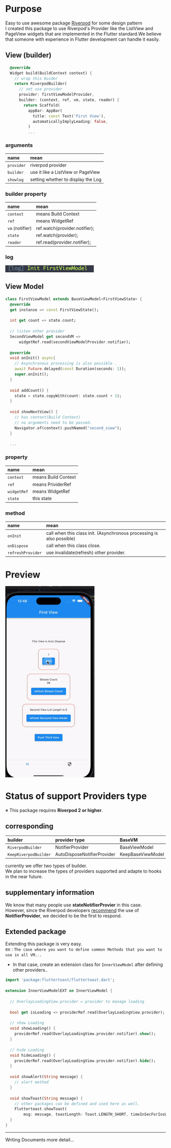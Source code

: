 <!--
This README describes the package. If you publish this package to pub.dev,
this README's contents appear on the landing page for your package.

For information about how to write a good package README, see the guide for
[writing package pages](https://dart.dev/guides/libraries/writing-package-pages).

For general information about developing packages, see the Dart guide for
[creating packages](https://dart.dev/guides/libraries/create-library-packages)
and the Flutter guide for
[developing packages and plugins](https://flutter.dev/developing-packages).
-->


# Purpose

Easy to use awesome package [Riverpod](https://pub.dev/packages/flutter_riverpod) for some design pattern  
I created this package to use Riverpod's Provider like the ListView and PageView widgets that are implemented in the Flutter standard.We believe that someone with experience in Flutter development can handle it easily.  


## View (builder)

``` dart
  @override
  Widget build(BuildContext context) {
    // wrap this buider 
    return RiverpodBuilder(
      // set use provider
      provider: firstViewModelProvider,
      builder: (context, ref, vm, state, reader) {
        return Scaffold(
          appBar: AppBar(
            title: const Text('First View'),
            automaticallyImplyLeading: false,
          )
          ...
```

### arguments

| name | mean |
| :--- | :--- |
|`provider`| riverpod provider |
|`builder`| use it like a ListView or PageView|
|`showlog`  |setting whether to display the Log |

### builder  property

| name | mean |
| :--- | :--- |
|`context`| means Build Context|
|`ref`| means WidgetRef|
|`vm` (notifier) |ref.watch(provider.notifier);|
|`state` |ref.watch(provider);|
|`reader` |ref.read(provider.notifier);|

### log
![log_image](README_images/log_image.png)



## View Model

``` dart
class FirstViewModel extends BaseViewModel<FirstViewState> {
  @override
  get instanse => const FirstViewState();

  int get count => state.count;

  // listen other provider
  SecondViewModel get secondVM =>
      widgetRef.read(secondViewModelProvider.notifier);

  @override
  void onInit() async{
    // Asynchronous processing is also possible .
    await Future.delayed(const Duration(seconds: 1));
    super.onInit();
  }

  void addCount() {
    state = state.copyWith(count: state.count + 1);
  }

  void showNextView() {
    // has context(Build Context)
    // no arguments need to be passed.
    Navigator.of(context).pushNamed("second_view");
  }

  ...
```

### property

| name | mean |
| :--- | :--- |
|`context`| means Build Context|
|`ref`| means PrividerRef|
|`widgetRef` |means WidgetRef|
|`state` |this state|

### method

| name | mean |
| :--- | :--- |
|`onInit`|call when this class init. (Asynchronous processing is also possible)|
|`onDispose`|call when this class close.|
|`refreshProvider` |use invalidate(refresh) other provider.|

# Preview



<img src="README_images/sample.gif" height="600"/>



# Status of support Providers type
※ This package requires **Riverpod 2 or higher**.  

## corresponding

| builder | provider type | BaseVM|
| :--- | :--- | :--- |
|`RiverpodBuilder`| NotifierProvider | BaseViewModel |
|`KeepRiverpodBuilder`|AutoDisposeNotifierProvider| KeepBaseViewModel |

currently we offer two types of builder.  
We plan to increase the types of providers supported and adapte to hooks  in the near future.

## supplementary information
We know that many people use **stateNotifierProvier** in this case.  
However, since the Riverpod developers [recommend](https://docs-v2.riverpod.dev/docs/providers/state_notifier_provider) the use of **NotifierProvider**, we decided to be the first to respond.

## Extended package
Extending this package is very easy.  
ex : `The case where you want to define common Methods that you want to use in all VM...`  
- In that case, create an extension class for `InnerViewModel` after defining other providers..

``` dart
import 'package:fluttertoast/fluttertoast.dart';

extension InnerViewModelEXT on InnerViewModel {

  // OverlayLoadingView.provider = provider to manage loading

  bool get isLoading => providerRef.read(OverlayLoadingView.provider);

  // show Loading
  void showLoading() {
    providerRef.read(OverlayLoadingView.provider.notifier).show();
  }

  // hide Loading
  void hideLoading() {
    providerRef.read(OverlayLoadingView.provider.notifier).hide();
  }

  void showAlert(String message) {
    // alert method
  }

  void showToast(String message) {
    // other packages can be defined and used here as well.
    Fluttertoast.showToast(
        msg: message, toastLength: Toast.LENGTH_SHORT, timeInSecForIosWeb: 1);
  }
}

```
***
Writing Documents more detail...








